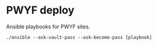 # PWYF deploy

Ansible playbooks for PWYF sites.

```shell
./ansible --ask-vault-pass --ask-become-pass [playbook]
```
